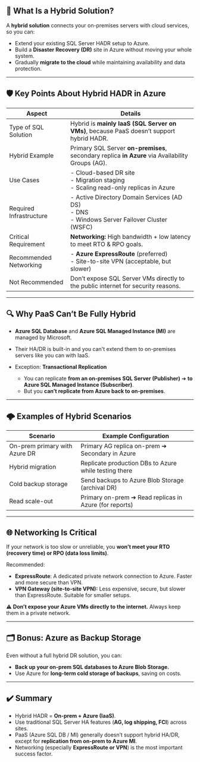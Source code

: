 ## 🔑 **What Is a Hybrid Solution?**

A **hybrid solution** connects your on-premises servers with cloud services, so you can:

- Extend your existing SQL Server HADR setup to Azure.
- Build a **Disaster Recovery (DR)** site in Azure without moving your whole system.
- Gradually **migrate to the cloud** while maintaining availability and data protection.

---

## 🛡️ **Key Points About Hybrid HADR in Azure**

| Aspect                  | Details                                                                                          |
| ----------------------- | ------------------------------------------------------------------------------------------------ |
| Type of SQL Solution    | Hybrid is **mainly IaaS (SQL Server on VMs)**, because PaaS doesn’t support hybrid HADR.         |
| Hybrid Example          | Primary SQL Server **on-premises**, secondary replica **in Azure** via Availability Groups (AG). |
| Use Cases               | - Cloud-based DR site<br>- Migration staging<br>- Scaling read-only replicas in Azure            |
| Required Infrastructure | - Active Directory Domain Services (AD DS)<br>- DNS<br>- Windows Server Failover Cluster (WSFC)  |
| Critical Requirement    | **Networking:** High bandwidth + low latency to meet RTO & RPO goals.                            |
| Recommended Networking  | - **Azure ExpressRoute** (preferred)<br>- Site-to-site VPN (acceptable, but slower)              |
| Not Recommended         | Don’t expose SQL Server VMs directly to the public internet for security reasons.                |

---

## 🔍 **Why PaaS Can’t Be Fully Hybrid**

- **Azure SQL Database** and **Azure SQL Managed Instance (MI)** are managed by Microsoft.
- Their HA/DR is built-in and you can't extend them to on-premises servers like you can with IaaS.
- Exception: **Transactional Replication**

  - You can replicate **from an on-premises SQL Server (Publisher)** ➔ **to Azure SQL Managed Instance (Subscriber)**.
  - But you **can’t replicate from Azure back to on-premises**.

---

## 🌩️ **Examples of Hybrid Scenarios**

| Scenario                      | Example Configuration                                  |
| ----------------------------- | ------------------------------------------------------ |
| On-prem primary with Azure DR | Primary AG replica on-prem ➔ Secondary in Azure        |
| Hybrid migration              | Replicate production DBs to Azure while testing there  |
| Cold backup storage           | Send backups to Azure Blob Storage (archival DR)       |
| Read scale-out                | Primary on-prem ➔ Read replicas in Azure (for reports) |

---

## 🌐 **Networking Is Critical**

If your network is too slow or unreliable, you **won’t meet your RTO (recovery time) or RPO (data loss limits)**.

Recommended:

- **ExpressRoute**: A dedicated private network connection to Azure. Faster and more secure than VPN.
- **VPN Gateway (site-to-site VPN):** Less expensive, secure, but slower than ExpressRoute. Suitable for smaller setups.

⚠️ **Don’t expose your Azure VMs directly to the internet.** Always keep them in a private network.

---

## 🗂️ **Bonus: Azure as Backup Storage**

Even without a full hybrid DR solution, you can:

- **Back up your on-prem SQL databases to Azure Blob Storage.**
- Use Azure for **long-term cold storage of backups**, saving on costs.

---

## ✔️ **Summary**

- Hybrid HADR = **On-prem + Azure (IaaS)**.
- Use traditional SQL Server HA features (**AG, log shipping, FCI**) across sites.
- PaaS (Azure SQL DB / MI) generally doesn’t support hybrid HA/DR, except for **replication from on-prem to Azure MI**.
- Networking (especially **ExpressRoute or VPN**) is the most important success factor.

